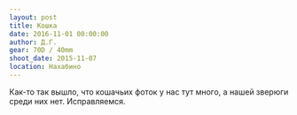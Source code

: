 ```yaml
---
layout: post
title: Кошка
date: 2016-11-01 00:00:00
author: Д.Г.
gear: 70D / 40mm
shoot_date: 2015-11-07
location: Нахабино
---
```


Как-то так вышло, что кошачьих фоток у нас тут много, а нашей зверюги среди них нет. Исправляемся.
